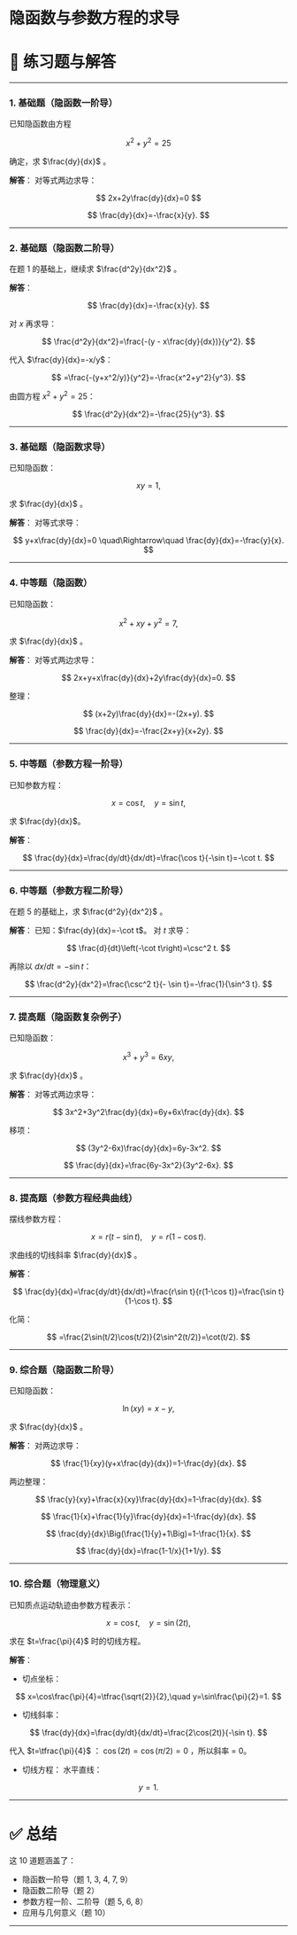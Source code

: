 # **隐函数与参数方程的求导** 

# 📘 练习题与解答

---

### 1. 基础题（隐函数一阶导）

已知隐函数由方程

$$
x^2+y^2=25
$$

确定，求 $\frac{dy}{dx}$ 。

**解答**：
对等式两边求导：

$$
2x+2y\frac{dy}{dx}=0
$$

$$
\frac{dy}{dx}=-\frac{x}{y}.
$$

---

### 2. 基础题（隐函数二阶导）

在题 1 的基础上，继续求 $\frac{d^2y}{dx^2}$ 。

**解答**：

$$
\frac{dy}{dx}=-\frac{x}{y}.
$$

对 $x$ 再求导：

$$
\frac{d^2y}{dx^2}=\frac{-(y - x\frac{dy}{dx})}{y^2}.
$$

代入 $\frac{dy}{dx}=-x/y$：

$$
=\frac{-(y+x^2/y)}{y^2}=-\frac{x^2+y^2}{y^3}.
$$

由圆方程 $x^2+y^2=25$：

$$
\frac{d^2y}{dx^2}=-\frac{25}{y^3}.
$$

---

### 3. 基础题（隐函数求导）

已知隐函数：

$$
xy=1,
$$

求 $\frac{dy}{dx}$ 。

**解答**：
对等式求导：

$$
y+x\frac{dy}{dx}=0 \quad\Rightarrow\quad \frac{dy}{dx}=-\frac{y}{x}.
$$

---

### 4. 中等题（隐函数）

已知隐函数：

$$
x^2+xy+y^2=7,
$$

求 $\frac{dy}{dx}$ 。

**解答**：
对等式两边求导：

$$
2x+y+x\frac{dy}{dx}+2y\frac{dy}{dx}=0.
$$

整理：

$$
(x+2y)\frac{dy}{dx}=-(2x+y).
$$

$$
\frac{dy}{dx}=-\frac{2x+y}{x+2y}.
$$

---

### 5. 中等题（参数方程一阶导）

已知参数方程：

$$
x=\cos t,\quad y=\sin t,
$$

求 $\frac{dy}{dx}$。

**解答**：

$$
\frac{dy}{dx}=\frac{dy/dt}{dx/dt}=\frac{\cos t}{-\sin t}=-\cot t.
$$

---

### 6. 中等题（参数方程二阶导）

在题 5 的基础上，求 $\frac{d^2y}{dx^2}$ 。

**解答**：
已知：$\frac{dy}{dx}=-\cot t$。
对 $t$ 求导：

$$
\frac{d}{dt}\left(-\cot t\right)=\csc^2 t.
$$

再除以 $dx/dt=-\sin t$：

$$
\frac{d^2y}{dx^2}=\frac{\csc^2 t}{- \sin t}=-\frac{1}{\sin^3 t}.
$$

---

### 7. 提高题（隐函数复杂例子）

已知隐函数：

$$
x^3+y^3=6xy,
$$

求 $\frac{dy}{dx}$ 。

**解答**：
对等式两边求导：

$$
3x^2+3y^2\frac{dy}{dx}=6y+6x\frac{dy}{dx}.
$$

移项：

$$
(3y^2-6x)\frac{dy}{dx}=6y-3x^2.
$$

$$
\frac{dy}{dx}=\frac{6y-3x^2}{3y^2-6x}.
$$

---

### 8. 提高题（参数方程经典曲线）

摆线参数方程：

$$
x=r(t-\sin t),\quad y=r(1-\cos t).
$$

求曲线的切线斜率 $\frac{dy}{dx}$ 。

**解答**：

$$
\frac{dy}{dx}=\frac{dy/dt}{dx/dt}=\frac{r\sin t}{r(1-\cos t)}=\frac{\sin t}{1-\cos t}.
$$

化简：

$$
=\frac{2\sin(t/2)\cos(t/2)}{2\sin^2(t/2)}=\cot(t/2).
$$

---

### 9. 综合题（隐函数二阶导）

已知隐函数：

$$
\ln(xy)=x-y,
$$

求 $\frac{dy}{dx}$ 。

**解答**：
对两边求导：

$$
\frac{1}{xy}(y+x\frac{dy}{dx})=1-\frac{dy}{dx}.
$$

两边整理：

$$
\frac{y}{xy}+\frac{x}{xy}\frac{dy}{dx}=1-\frac{dy}{dx}.
$$

$$
\frac{1}{x}+\frac{1}{y}\frac{dy}{dx}=1-\frac{dy}{dx}.
$$

$$
\frac{dy}{dx}\Big(\frac{1}{y}+1\Big)=1-\frac{1}{x}.
$$

$$
\frac{dy}{dx}=\frac{1-1/x}{1+1/y}.
$$

---

### 10. 综合题（物理意义）

已知质点运动轨迹由参数方程表示：

$$
x=\cos t,\quad y=\sin(2t),
$$

求在 $t=\frac{\pi}{4}$ 时的切线方程。

**解答**：

* 切点坐标：

$$
x=\cos\frac{\pi}{4}=\tfrac{\sqrt{2}}{2},\quad y=\sin\frac{\pi}{2}=1.
$$

* 切线斜率：

$$
\frac{dy}{dx}=\frac{dy/dt}{dx/dt}=\frac{2\cos(2t)}{-\sin t}.
$$

代入 $t=\tfrac{\pi}{4}$ ：
$\cos(2t)=\cos(\pi/2)=0$ ，所以斜率 = 0。

* 切线方程：
  水平直线：

$$
y=1.
$$

---

# ✅ 总结

这 10 道题涵盖了：

* 隐函数一阶导（题 1, 3, 4, 7, 9）
* 隐函数二阶导（题 2）
* 参数方程一阶、二阶导（题 5, 6, 8）
* 应用与几何意义（题 10）

---


